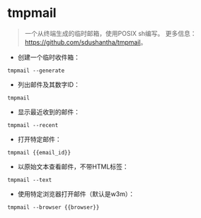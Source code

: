 # tmpmail

> 一个从终端生成的临时邮箱，使用POSIX sh编写。
> 更多信息：<https://github.com/sdushantha/tmpmail>。

- 创建一个临时收件箱：

`tmpmail --generate`

- 列出邮件及其数字ID：

`tmpmail`

- 显示最近收到的邮件：

`tmpmail --recent`

- 打开特定邮件：

`tmpmail {{email_id}}`

- 以原始文本查看邮件，不带HTML标签：

`tmpmail --text`

- 使用特定浏览器打开邮件（默认是w3m）：

`tmpmail --browser {{browser}}`